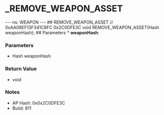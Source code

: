 # _REMOVE_WEAPON_ASSET

--- ns: WEAPON --- ## REMOVE_WEAPON_ASSET  // 0xAA08EF13F341C8FC 0x2C0DFE3C void REMOVE_WEAPON_ASSET(Hash weaponHash);   ## Parameters * **weaponHash**:

### Parameters
* Hash weaponHash

### Return Value
* void

### Notes
* AP Hash: 0x0x2C0DFE3C
* Build: 811

